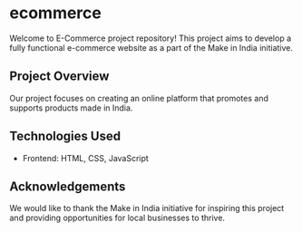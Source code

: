 # ecommerce

Welcome to E-Commerce project repository! This project aims to develop a fully functional e-commerce website as a part of the Make in India initiative.

## Project Overview

Our project focuses on creating an online platform that promotes and supports products made in India.

## Technologies Used

- Frontend: HTML, CSS, JavaScript

## Acknowledgements

We would like to thank the Make in India initiative for inspiring this project and providing opportunities for local businesses to thrive.

